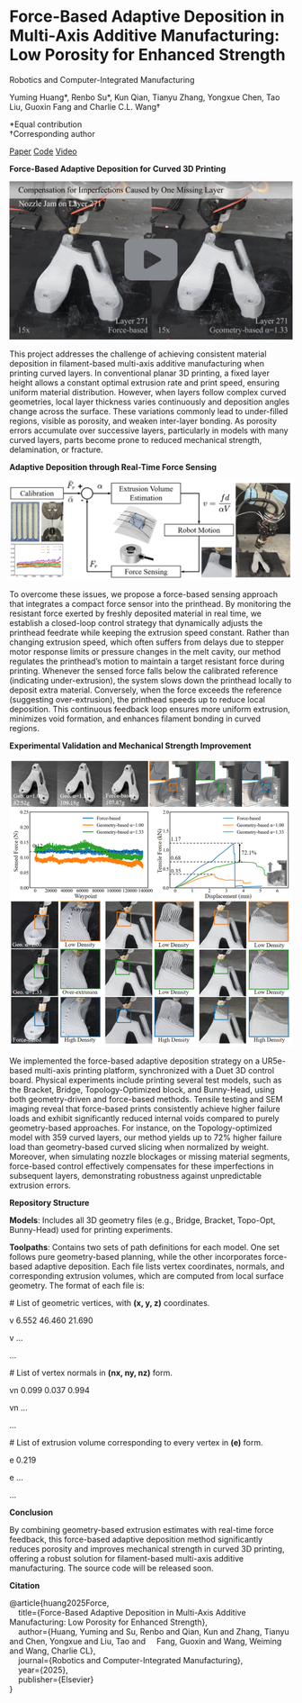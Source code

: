 # Force-Based Adaptive Deposition in Multi-Axis Additive Manufacturing: Low Porosity for Enhanced Strength

Robotics and Computer-Integrated Manufacturing

Yuming Huang*, Renbo Su*, Kun Qian, Tianyu Zhang, Yongxue Chen, Tao Liu, Guoxin Fang and Charlie C.L. Wang†

*Equal contribution        
†Corresponding author

[Paper](assets/RCIMForceBasedAM.pdf)  [Code](https://github.com/yuminghuang1995/ForceBasedDeposition)  [Video](https://www.youtube.com/watch?v=i_Gpd3_gRxA&feature=youtu.be)



**Force-Based Adaptive Deposition for Curved 3D Printing**

[![Watch the video](./video_cover.png)](https://youtu.be/i_Gpd3_gRxA)

This project addresses the challenge of achieving consistent material deposition in filament-based multi-axis additive manufacturing when printing curved layers. In conventional planar 3D printing, a fixed layer height allows a constant optimal extrusion rate and print speed, ensuring uniform material distribution. However, when layers follow complex curved geometries, local layer thickness varies continuously and deposition angles change across the surface. These variations commonly lead to under-filled regions, visible as porosity, and weaken inter-layer bonding. As porosity errors accumulate over successive layers, particularly in models with many curved layers, parts become prone to reduced mechanical strength, delamination, or fracture.

**Adaptive Deposition through Real-Time Force Sensing**

![Pipeline Figure](Figure_pipline.png)

To overcome these issues, we propose a force-based sensing approach that integrates a compact force sensor into the printhead. By monitoring the resistant force exerted by freshly deposited material in real time, we establish a closed-loop control strategy that dynamically adjusts the printhead feedrate while keeping the extrusion speed constant. Rather than changing extrusion speed, which often suffers from delays due to stepper motor response limits or pressure changes in the melt cavity, our method regulates the printhead’s motion to maintain a target resistant force during printing. Whenever the sensed force falls below the calibrated reference (indicating under-extrusion), the system slows down the printhead locally to deposit extra material. Conversely, when the force exceeds the reference (suggesting over-extrusion), the printhead speeds up to reduce local deposition. This continuous feedback loop ensures more uniform extrusion, minimizes void formation, and enhances filament bonding in curved regions.

**Experimental Validation and Mechanical Strength Improvement**

![Pipeline Figure](Figure_topoopt.png)

We implemented the force-based adaptive deposition strategy on a UR5e-based multi-axis printing platform, synchronized with a Duet 3D control board. Physical experiments include printing several test models, such as the Bracket, Bridge, Topology-Optimized block, and Bunny-Head, using both geometry-driven and force-based methods. Tensile testing and SEM imaging reveal that force-based prints consistently achieve higher failure loads and exhibit significantly reduced internal voids compared to purely geometry-based approaches. For instance, on the Topology-optimized model with 359 curved layers, our method yields up to 72% higher failure load than geometry-based curved slicing when normalized by weight. Moreover, when simulating nozzle blockages or missing material segments, force-based control effectively compensates for these imperfections in subsequent layers, demonstrating robustness against unpredictable extrusion errors.

**Repository Structure** 

**Models**: Includes all 3D geometry files (e.g., Bridge, Bracket, Topo-Opt, Bunny-Head) used for printing experiments.

**Toolpaths**: Contains two sets of path definitions for each model. One set follows pure geometry-based planning, while the other incorporates force-based adaptive deposition. Each file lists vertex coordinates, normals, and corresponding extrusion volumes, which are computed from local surface geometry. The format of each file is:

\# List of geometric vertices, with **(x, y, z)** coordinates.

v 6.552 	46.460 	21.690

v ...

...

\# List of vertex normals in **(nx, ny, nz)** form.

vn 0.099 	0.037 	0.994

vn ...

...

\# List of extrusion volume corresponding to every vertex in **(e)** form.

e 0.219

e ...

...

**Conclusion**

By combining geometry-based extrusion estimates with real-time force feedback, this force-based adaptive deposition method significantly reduces porosity and improves mechanical strength in curved 3D printing, offering a robust solution for filament-based multi-axis additive manufacturing. The source code will be released soon.

**Citation**

@article{huang2025Force,  
&nbsp;&nbsp;&nbsp;&nbsp;title={Force-Based Adaptive Deposition in Multi-Axis Additive Manufacturing: Low Porosity for Enhanced Strength},  
&nbsp;&nbsp;&nbsp;&nbsp;author={Huang, Yuming and Su, Renbo and Qian, Kun and Zhang, Tianyu and Chen, Yongxue and Liu, Tao and 
&nbsp;&nbsp;&nbsp;&nbsp;Fang, Guoxin and Wang, Weiming and Wang, Charlie CL},  
&nbsp;&nbsp;&nbsp;&nbsp;journal={Robotics and Computer-Integrated Manufacturing},  
&nbsp;&nbsp;&nbsp;&nbsp;year={2025},  
&nbsp;&nbsp;&nbsp;&nbsp;publisher={Elsevier}  
}

